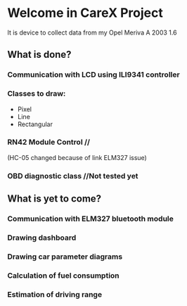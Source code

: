 # Welcome in CareX Project

It is device to collect data from my Opel Meriva A 2003 1.6

## What is done?
### Communication with LCD using ILI9341 controller
### Classes to draw:
* Pixel
* Line
* Rectangular

### RN42 Module Control //
(HC-05 changed because of link ELM327 issue)


### OBD diagnostic class //Not tested yet

## What is yet to come?
### Communication with ELM327 bluetooth module
### Drawing dashboard
### Drawing car parameter diagrams
### Calculation of fuel consumption
### Estimation of driving range
